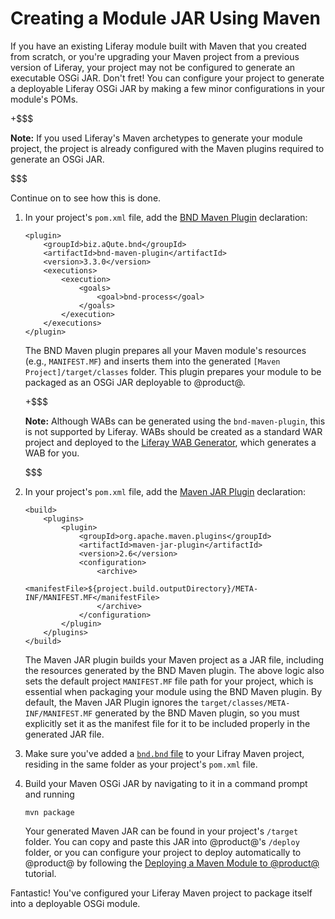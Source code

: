 # Creating a Module JAR Using Maven

If you have an existing Liferay module built with Maven that you created from
scratch, or you're upgrading your Maven project from a previous version of
Liferay, your project may not be configured to generate an executable OSGi
JAR. Don't fret! You can configure your project to generate a deployable Liferay
OSGi JAR by making a few minor configurations in your module's POMs.

+$$$

**Note:** If you used Liferay's Maven archetypes to generate your module
project, the project is already configured with the Maven plugins required to
generate an OSGi JAR.

$$$

Continue on to see how this is done.

1.  In your project's `pom.xml` file, add the
    [BND Maven Plugin](http://njbartlett.name/2015/03/27/announcing-bnd-maven-plugin.html)
    declaration:

        <plugin>
            <groupId>biz.aQute.bnd</groupId>
            <artifactId>bnd-maven-plugin</artifactId>
            <version>3.3.0</version>
            <executions>
                <execution>
                    <goals>
                        <goal>bnd-process</goal>
                    </goals>
                </execution>
            </executions>
        </plugin>

    The BND Maven plugin prepares all your Maven module's resources (e.g.,
    `MANIFEST.MF`) and inserts them into the generated
    `[Maven Project]/target/classes` folder. This plugin prepares your module to
    be packaged as an OSGi JAR deployable to @product@.

    +$$$

    **Note:** Although WABs can be generated using the `bnd-maven-plugin`, this
    is not supported by Liferay. WABs should be created as a standard WAR
    project and deployed to the
    [Liferay WAB Generator](/develop/tutorials/-/knowledge_base/7-0/using-the-wab-generator),
    which generates a WAB for you.

    $$$

2.  In your project's `pom.xml` file, add the
    [Maven JAR Plugin](http://maven.apache.org/plugins/maven-jar-plugin/)
    declaration:

        <build>
            <plugins>
                <plugin>
                    <groupId>org.apache.maven.plugins</groupId>
                    <artifactId>maven-jar-plugin</artifactId>
                    <version>2.6</version>
                    <configuration>
                        <archive>
                            <manifestFile>${project.build.outputDirectory}/META-INF/MANIFEST.MF</manifestFile>
                        </archive>
                    </configuration>
                </plugin>
            </plugins>
        </build>

    The Maven JAR plugin builds your Maven project as a JAR file, including the
    resources generated by the BND Maven plugin. The above logic also sets the
    default project `MANIFEST.MF` file path for your project, which is essential
    when packaging your module using the BND Maven plugin. By default, the Maven
    JAR Plugin ignores the `target/classes/META-INF/MANIFEST.MF` generated by
    the BND Maven plugin, so you must explicitly set it as the manifest file for
    it to be included properly in the generated JAR file.

3.  Make sure you've added a [`bnd.bnd` file](http://bnd.bndtools.org/) to your
    Lifray Maven project, residing in the same folder as your project's
    `pom.xml` file.

4.  Build your Maven OSGi JAR by navigating to it in a command prompt and
    running

        mvn package

    Your generated Maven JAR can be found in your project's `/target` folder.
    You can copy and paste this JAR into @product@'s `/deploy` folder, or you
    can configure your project to deploy automatically to @product@ by following
    the
    [Deploying a Maven Module to @product@](/develop/tutorials/-/knowledge_base/7-0/deploying-a-maven-module-to-liferay)
    tutorial.

Fantastic! You've configured your Liferay Maven project to package itself into a
deployable OSGi module.
